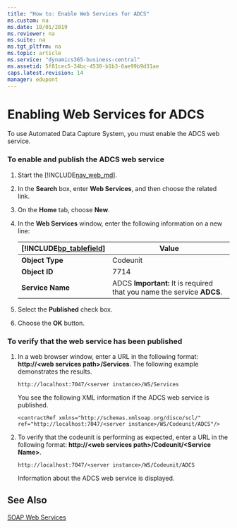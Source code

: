 ```yaml
---
title: "How to: Enable Web Services for ADCS"
ms.custom: na
ms.date: 10/01/2019
ms.reviewer: na
ms.suite: na
ms.tgt_pltfrm: na
ms.topic: article
ms.service: "dynamics365-business-central"
ms.assetid: 5f81cec5-34bc-4530-b1b3-6ae99b9d31ae
caps.latest.revision: 14
manager: edupont
---
```

# Enabling Web Services for ADCS
To use Automated Data Capture System, you must enable the ADCS web service.  

### To enable and publish the ADCS web service  

1.  Start the [!INCLUDE[nav_web_md](../developer/includes/nav_web_md.md)].  

2.  In the **Search** box, enter **Web Services**, and then choose the related link.  

3.  On the **Home** tab, choose **New**.  

4.  In the **Web Services** window, enter the following information on a new line:  

    |[!INCLUDE[bp_tablefield](../developer/includes/bp_tablefield_md.md)]|Value|  
    |---------------------------------|-----------|  
    |**Object Type**|Codeunit|  
    |**Object ID**|7714|  
    |**Service Name**|ADCS **Important:**  It is required that you name the service **ADCS**.|  

5.  Select the **Published** check box.  

6.  Choose the **OK** button.  

### To verify that the web service has been published  

1.  In a web browser window, enter a URL in the following format:  **http://\<web services path>/Services**. The following example demonstrates the results.  

    ```  
    http://localhost:7047/<server instance>/WS/Services  
    ```  

     You see the following XML information if the ADCS web service is published.  

    ```  
    <contractRef xmlns="http://schemas.xmlsoap.org/disco/scl/" ref="http://localhost:7047/<server instance>/WS/Codeunit/ADCS"/>  
    ```  

2.  To verify that the codeunit is performing as expected, enter a URL in the following format: **http://\<web services path>/Codeunit/\<Service Name>**.  

    ```  
    http://localhost:7047/<server instance>/WS/Codeunit/ADCS  
    ```  

     Information about the ADCS web service is displayed.  

## See Also  
 [SOAP Web Services](SOAP-Web-Services.md)
